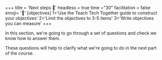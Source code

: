 +++
title = 'Next steps 👣'
headless = true
time ="30"
facilitation = false
emoji= '🧩'
[objectives]
    1='Use the Teach Tech Together guide to construct your objectives'
    2='Limit the objectives to 3-5 items'
    3='Write objectives you can measure'
+++

In this section, we're going to go through a set of questions and check we know how to answer them.

These questions will help to clarify what we're going to do in the next part of the course.
